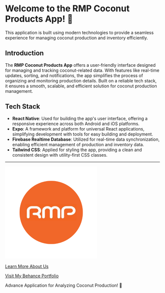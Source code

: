 # Welcome to the RMP Coconut Products App! 🌴

This application is built using modern technologies to provide a seamless experience for managing coconut production and inventory efficiently.

## Introduction

The **RMP Coconut Products App** offers a user-friendly interface designed for managing and tracking coconut-related data. With features like real-time updates, sorting, and notifications, the app simplifies the process of organizing and monitoring production details. Built on a reliable tech stack, it ensures a smooth, scalable, and efficient solution for coconut production management.

## Tech Stack

- **React Native**: Used for building the app's user interface, offering a responsive experience across both Android and iOS platforms.
- **Expo**: A framework and platform for universal React applications, simplifying development with tools for easy building and deployment.
- **Firebase Realtime Database**: Utilized for real-time data synchronization, enabling efficient management of production and inventory data.
- **Tailwind CSS**: Applied for styling the app, providing a clean and consistent design with utility-first CSS classes.

---

<img src="assets/images/Rmplogo.png" alt="RMP Coconut Products Logo" width="300" height="300">

[Learn More About Us](https://rmp.lk/)

[Visit My Behance Portfolio](https://www.behance.net/abhiruwickz)


Advance Application for Analyzing Coconut Production! 🌴

